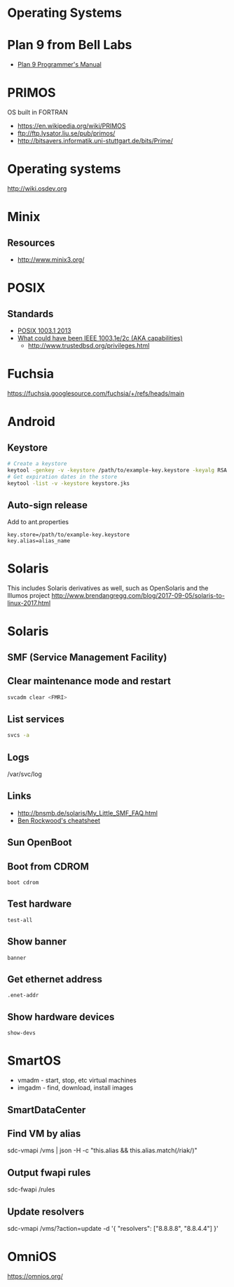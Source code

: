 # Operating Systems
# Plan 9 from Bell Labs

- [Plan 9 Programmer's Manual](http://doc.cat-v.org/plan_9/1st_edition/manual.pdf)

# PRIMOS
OS built in FORTRAN


* <https://en.wikipedia.org/wiki/PRIMOS>
* <ftp://ftp.lysator.liu.se/pub/primos/>
* <http://bitsavers.informatik.uni-stuttgart.de/bits/Prime/>



# Operating systems
<http://wiki.osdev.org>

# Minix
<!-- read the microkernel source -->

## Resources

* <http://www.minix3.org/>


# POSIX

## Standards


* [POSIX 1003.1 2013](http://pubs.opengroup.org/onlinepubs/9699919799/)
* [What could have been IEEE 1003.1e/2c (AKA capabilities)](http://wt.tuxomania.net/publications/posix.1e/download.html)
  * <http://www.trustedbsd.org/privileges.html>

# Fuchsia

https://fuchsia.googlesource.com/fuchsia/+/refs/heads/main
# Android

## Keystore

```bash
# Create a keystore
keytool -genkey -v -keystore /path/to/example-key.keystore -keyalg RSA -keysize 2048 -alias alias_name -validity 10000
# Get expiration dates in the store
keytool -list -v -keystore keystore.jks
```

## Auto-sign release

Add to ant.properties

```
key.store=/path/to/example-key.keystore
key.alias=alias_name
```
# Solaris
This includes Solaris derivatives as well, such as OpenSolaris and the Illumos project
<http://www.brendangregg.com/blog/2017-09-05/solaris-to-linux-2017.html>

# Solaris

## SMF (Service Management Facility)

## Clear maintenance mode and restart

```bash
svcadm clear <FMRI>
```

## List services

```bash
svcs -a
```

## Logs

/var/svc/log

## Links

* <http://bnsmb.de/solaris/My_Little_SMF_FAQ.html>
* [Ben Rockwood's cheatsheet](http://www.cuddletech.com/blog/pivot/entry.php?id=182)


## Sun OpenBoot

## Boot from CDROM

	boot cdrom

## Test hardware

	test-all

## Show banner
	banner

## Get ethernet address
	.enet-addr

## Show hardware devices
	show-devs




# SmartOS

* vmadm - start, stop, etc virtual machines
* imgadm - find, download, install images




## SmartDataCenter

## Find VM by alias



 sdc-vmapi /vms | json -H -c "this.alias &amp;&amp; this.alias.match(/riak/)"

## Output fwapi rules



 sdc-fwapi /rules

## Update resolvers



 sdc-vmapi  /vms/<uuid>?action=update -d '{ "resolvers": ["8.8.8.8", "8.8.4.4"] }'

# OmniOS
https://omnios.org/



